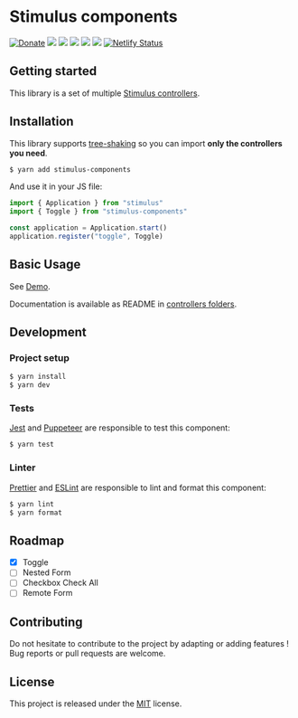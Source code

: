 # Stimulus components

[![Donate](https://img.shields.io/badge/Donate-PayPal-green.svg)](https://www.paypal.me/guillaumebriday)
[![](https://img.shields.io/npm/dt/stimulus-components.svg)](https://www.npmjs.com/package/stimulus-components)
[![](https://img.shields.io/npm/v/stimulus-components.svg)](https://www.npmjs.com/package/stimulus-components)
[![](https://github.com/guillaumebriday/stimulus-components/workflows/Lint/badge.svg)](https://github.com/guillaumebriday/stimulus-components)
[![](https://github.com/guillaumebriday/stimulus-components/workflows/Test/badge.svg)](https://github.com/guillaumebriday/stimulus-components)
[![](https://img.shields.io/github/license/guillaumebriday/stimulus-components.svg)](https://github.com/guillaumebriday/stimulus-components)
[![Netlify Status](https://api.netlify.com/api/v1/badges/056dda4a-4444-4c24-a854-c4b1944d35ca/deploy-status)](https://stimulus-components.netlify.com)

## Getting started

This library is a set of multiple [Stimulus controllers](https://stimulusjs.org/).

## Installation

This library supports [tree-shaking](https://webpack.js.org/guides/tree-shaking/) so you can import **only the controllers you need**.

```bash
$ yarn add stimulus-components
```

And use it in your JS file:
```js
import { Application } from "stimulus"
import { Toggle } from "stimulus-components"

const application = Application.start()
application.register("toggle", Toggle)
```

## Basic Usage

See [Demo](https://stimulus-components.netlify.app/).

Documentation is available as README in [controllers folders](https://github.com/guillaumebriday/stimulus-components/tree/master/src).

## Development

### Project setup
```bash
$ yarn install
$ yarn dev
```

### Tests

[Jest](https://jestjs.io/) and [Puppeteer](https://github.com/puppeteer/puppeteer) are responsible to test this component:
```bash
$ yarn test
```

### Linter
[Prettier](https://prettier.io/) and [ESLint](https://eslint.org/) are responsible to lint and format this component:
```bash
$ yarn lint
$ yarn format
```

## Roadmap

- [x] Toggle
- [ ] Nested Form
- [ ] Checkbox Check All
- [ ] Remote Form

## Contributing

Do not hesitate to contribute to the project by adapting or adding features ! Bug reports or pull requests are welcome.

## License

This project is released under the [MIT](http://opensource.org/licenses/MIT) license.
